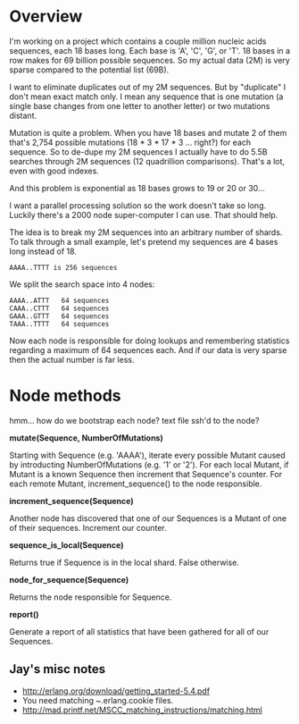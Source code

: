 Overview
========

I'm working on a project which contains a couple million nucleic acids sequences, 
each 18 bases long. Each base is 'A', 'C', 'G', or 'T'. 18 bases in a row 
makes for 69 billion possible sequences. So my actual data (2M) is very 
sparse compared to the potential list (69B).

I want to eliminate duplicates out of my 2M sequences. But by "duplicate" I 
don't mean exact match only. I mean any sequence that is one mutation (a 
single base changes from one letter to another letter) or two mutations distant.

Mutation is quite a problem. When you have 18 bases and mutate 2 of them 
that's 2,754 possible mutations (18 * 3 * 17 * 3 ... right?) for each sequence. 
So to de-dupe my 2M sequences I actually have to do 5.5B searches through 2M 
sequences (12 quadrillion comparisons). That's a lot, even with good indexes.

And this problem is exponential as 18 bases grows to 19 or 20 or 30...

I want a parallel processing solution so the work doesn't take so long. 
Luckily there's a 2000 node super-computer I can use. That should help.

The idea is to break my 2M sequences into an arbitrary number of shards.  
To talk through a small example, let's pretend my sequences are 4 bases 
long instead of 18.

    AAAA..TTTT is 256 sequences

We split the search space into 4 nodes:

    AAAA..ATTT   64 sequences
    CAAA..CTTT   64 sequences
    GAAA..GTTT   64 sequences
    TAAA..TTTT   64 sequences

Now each node is responsible for doing lookups and remembering statistics
regarding a maximum of 64 sequences each. And if our data is very sparse
then the actual number is far less.



Node methods
============

hmm... how do we bootstrap each node? text file ssh'd to the node?

**mutate(Sequence, NumberOfMutations)**

  Starting with Sequence (e.g. 'AAAA'), iterate every possible Mutant caused by introducting
  NumberOfMutations (e.g. '1' or '2'). For each local Mutant, if Mutant is a known Sequence
  then increment that Sequence's counter. For each remote Mutant, increment_sequence()
  to the node responsible.

**increment_sequence(Sequence)**

  Another node has discovered that one of our Sequences is a Mutant of one of their
  sequences. Increment our counter.

**sequence_is_local(Sequence)**

  Returns true if Sequence is in the local shard. False otherwise.

**node_for_sequence(Sequence)**

  Returns the node responsible for Sequence.

**report()**

  Generate a report of all statistics that have been gathered for all of our Sequences.



Jay's misc notes
----------------

* http://erlang.org/download/getting_started-5.4.pdf
* You need matching ~.erlang.cookie files.
* http://mad.printf.net/MSCC_matching_instructions/matching.html


